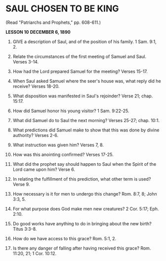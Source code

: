 # SAUL CHOSEN TO BE KING

(Read "Patriarchs and Prophets," pp. 608-611.)

**LESSON 10**
**DECEMBER 6, 1890**

1. GIVE a description of Saul, and of the position of his family. 1 Sam. 9:1, 2.

2. Relate the circumstances of the first meeting of Samuel and Saul. Verses 3-14.

3. How had the Lord prepared Samuel for the meeting? Verses 15-17.

4. When Saul asked Samuel where the seer's house was, what reply did he receive? Verses 18-20.

5. What disposition was manifested in Saul's rejoinder? Verse 21; chap. 15:17.

6. How did Samuel honor his young visitor? 1 Sam. 9:22-25.

7. What did Samuel do to Saul the next morning? Verses 25-27; chap. 10:1.

8. What predictions did Samuel make to show that this was done by divine authority? Verses 2-6.

9. What instruction was given him? Verses 7, 8.

10. How was this anointing confirmed? Verses 17-25.

11. What did the prophet say should happen to Saul when the Spirit of the Lord came upon him? Verse 6.

12. In relating the fulfillment of this prediction, what other term is used? Verse 9.

13. How necessary is it for men to undergo this change? Rom. 8:7, 8; John 3:3, 5.

14. For what purpose does God make men new creatures? 2 Cor. 5:17; Eph. 2:10.

15. Do good works have anything to do in bringing about the new birth? Titus 3:3-8.

16. How do we have access to this grace? Rom. 5:1, 2.

17. Is there any danger of falling after having received this grace? Rom. 11:20, 21; 1 Cor. 10:12.